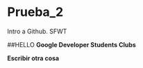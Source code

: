 # Prueba_2
Intro a Github. SFWT



##HELLO
**Google Developer Students Clubs**

**Escribir otra cosa**



